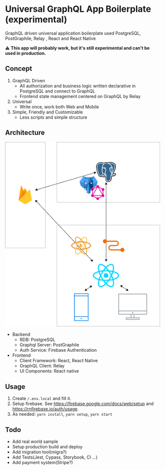 # Universal GraphQL App Boilerplate (experimental)

GraphQL driven universal application boilerplate used PostgreSQL, PostGraphile, Relay , React and React Native

:warning: **This app will probably work, but it's still experimental and can't be used in production.**

## Concept

1. GraphQL Driven
   - All authorization and business logic written declarative in PostgreSQL and connect to GraphQL
   - Frontend state management centered on GraphQL by Relay
2. Universal
   - Write once, work both Web and Mobile
3. Simple, Friendly and Customizable
   - Less scripts and simple structure

## Architecture

![Architecture](./architecture.png)

- Backend
  - RDB: PostgreSQL
  - Graphql Server: PostGraphile
  - Auth Service: Firebase Authentication
- Frontend
  - Client Framework: React, React Native
  - GraphQL Client: Relay
  - UI Components: React native

## Usage

1. Create `/.env.local` and fill it.
1. Setup firebase. See https://firebase.google.com/docs/web/setup and https://rnfirebase.io/auth/usage.
1. As needed: `yarn install`, `yarn setup`, `yarn start`

## Todo

- Add real world sample
- Setup production build and deploy
- Add migration tool(migra?)
- Add Tests(Jest, Cypass, Storybook, CI ...)
- Add payment system(Stripe?)
